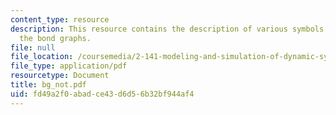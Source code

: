 ```yaml
---
content_type: resource
description: This resource contains the description of various symbols related to
  the bond graphs.
file: null
file_location: /coursemedia/2-141-modeling-and-simulation-of-dynamic-systems-fall-2006/fd49a2f0abadce43d6d56b32bf944af4_bg_not.pdf
file_type: application/pdf
resourcetype: Document
title: bg_not.pdf
uid: fd49a2f0-abad-ce43-d6d5-6b32bf944af4
---
```

